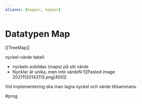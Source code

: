 ```yaml
---
aliases: [mappar, mappen]
---
```


# Datatypen Map
[[TreeMap]]

nyckel-värde tabell
- nyckeln avbildas (maps) på sitt värde
- Nycklar är unika, men inte värdeN
![[Pasted image 20211120142113.png|400]]

Vid implementering ska man lagra nyckel och värde tillsammans.

#prog 